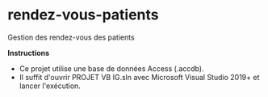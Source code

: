 # rendez-vous-patients
Gestion des rendez-vous des patients 

**Instructions**
- Ce projet utilise une base de données Access (.accdb).
- Il suffit d'ouvrir PROJET VB IG.sln avec Microsoft Visual Studio 2019+ et lancer l'exécution.

